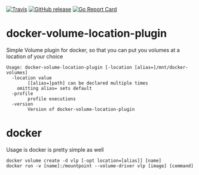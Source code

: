 [![Travis](https://img.shields.io/travis/npetzall/docker-volume-location-plugin.svg?style=plastic)]() [![GitHub release](https://img.shields.io/github/release/npetzall/docker-volume-location-plugin.svg?style=plastic)]()
[![Go Report Card](https://goreportcard.com/badge/github.com/npetzall/docker-volume-location-plugin)](https://goreportcard.com/report/github.com/npetzall/docker-volume-location-plugin)  
# docker-volume-location-plugin
Simple Volume plugin for docker, so that you can put you volumes at a location of your choice

```
Usage: docker-volume-location-plugin [-location [alias=]/mnt/docker-volumes]
  -location value
    	[[alias=]path] can be declared multiple times
	omitting alias= sets default
  -profile
    	profile executions
  -version
    	Version of docker-volume-location-plugin
```

# docker
Usage is docker is pretty simple as well  

```
docker volume create -d vlp [-opt location=[alias]] [name]
docker run -v [name]:/mountpoint --volume-driver vlp [image] [command]
```
